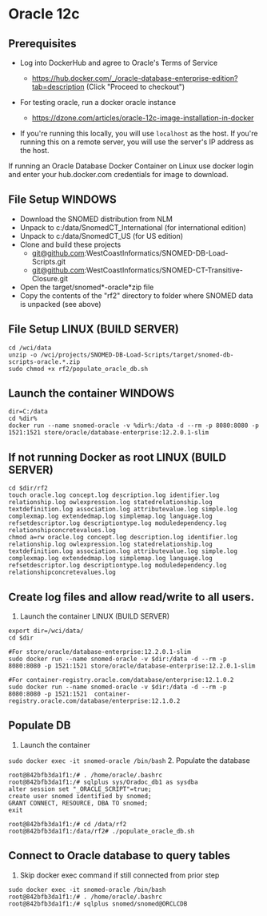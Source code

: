 # Oracle 12c
## Prerequisites
- Log into DockerHub and agree to Oracle's Terms of Service
   - https://hub.docker.com/_/oracle-database-enterprise-edition?tab=description (Click "Proceed to checkout")

- For testing oracle, run a docker oracle instance
   - https://dzone.com/articles/oracle-12c-image-installation-in-docker

- If you're running this locally, you will use `localhost` as the host. If you're running this on a remote server,
  you will use the server's IP address as the host.

 If running an Oracle Database Docker Container on Linux use docker login and enter your hub.docker.com
 credentials for image to download.


## File Setup WINDOWS

* Download the SNOMED distribution from NLM
* Unpack to c:/data/SnomedCT_International (for international edition)
* Unpack to c:/data/SnomedCT_US (for US edition)
* Clone and build these projects
    * git@github.com:WestCoastInformatics/SNOMED-DB-Load-Scripts.git
    * git@github.com:WestCoastInformatics/SNOMED-CT-Transitive-Closure.git
* Open the target/snomed*-oracle*zip file
* Copy the contents of the "rf2" directory to folder where SNOMED data is unpacked (see above)

## File Setup LINUX (BUILD SERVER)
```
cd /wci/data
unzip -o /wci/projects/SNOMED-DB-Load-Scripts/target/snomed-db-scripts-oracle.*.zip
sudo chmod +x rf2/populate_oracle_db.sh
```

## Launch the container WINDOWS
```
dir=C:/data
cd %dir%
docker run --name snomed-oracle -v %dir%:/data -d --rm -p 8080:8080 -p 1521:1521 store/oracle/database-enterprise:12.2.0.1-slim
```

## If not running Docker as root LINUX (BUILD SERVER)
```
cd $dir/rf2
touch oracle.log concept.log description.log identifier.log relationship.log owlexpression.log statedrelationship.log textdefinition.log association.log attributevalue.log simple.log complexmap.log extendedmap.log simplemap.log language.log refsetdescriptor.log descriptiontype.log moduledependency.log relationshipconcretevalues.log
chmod a=rw oracle.log concept.log description.log identifier.log relationship.log owlexpression.log statedrelationship.log textdefinition.log association.log attributevalue.log simple.log complexmap.log extendedmap.log simplemap.log language.log refsetdescriptor.log descriptiontype.log moduledependency.log relationshipconcretevalues.log
```

## Create log files and allow read/write to all users.
1. Launch the container LINUX (BUILD SERVER)
```
export dir=/wci/data/
cd $dir

#For store/oracle/database-enterprise:12.2.0.1-slim
sudo docker run --name snomed-oracle -v $dir:/data -d --rm -p 8080:8080 -p 1521:1521 store/oracle/database-enterprise:12.2.0.1-slim

#For container-registry.oracle.com/database/enterprise:12.1.0.2
sudo docker run --name snomed-oracle -v $dir:/data -d --rm -p 8080:8080 -p 1521:1521  container-registry.oracle.com/database/enterprise:12.1.0.2
```

## Populate DB

1. Launch the container

`sudo docker exec -it snomed-oracle /bin/bash`
2. Populate the database
```
root@842bfb3da1f1:/# . /home/oracle/.bashrc
root@842bfb3da1f1:/# sqlplus sys/Oradoc_db1 as sysdba
alter session set "_ORACLE_SCRIPT"=true;
create user snomed identified by snomed;
GRANT CONNECT, RESOURCE, DBA TO snomed;
exit

root@842bfb3da1f1:/# cd /data/rf2
root@842bfb3da1f1:/data/rf2# ./populate_oracle_db.sh
```

## Connect to Oracle database to query tables
1. Skip docker exec command if still connected from prior step

```
sudo docker exec -it snomed-oracle /bin/bash
root@842bfb3da1f1:/# . /home/oracle/.bashrc
root@842bfb3da1f1:/# sqlplus snomed/snomed@ORCLCDB
```

